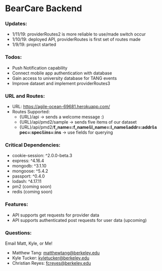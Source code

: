 # BearCare Backend

### Updates:

- 1/11/19: providerRoutes2 is more reliable to use/made switch occur
- 1/10/19: deployed API, providerRoutes is first set of routes made
- 1/9/19: project started

### Todos:

- Push Notification capability
- Connect mobile app authentication with database
- Gain access to university database for TANG events
- Improve dataset and implement providerRoutes3

### URL and Routes:

- URL: https://agile-ocean-69681.herokuapp.com/
- Routes Supported:
  - {URL}/api -> sends a welcome message :)
  - {URL}/api/pmd2/sample -> sends five items of our dataset
  - {URL}/api/pmd2/<b>f_name=:f_name</b>&<b>l_name=:l_name</b>&<b>addr=:addr</b>&<b>spec=:spec</b>&<b>ins=:ins</b> -> use fields for querying

### Critical Dependencies:

- cookie-session: ^2.0.0-beta.3
- express: ^4.16.4
- mongodb: ^3.1.10
- mongoose: ^5.4.2
- passport: ^0.4.0
- lodash: ^4.17.11
- pm2 (coming soon)
- redis (coming soon)

### Features:

- API supports get requests for provider data
- API supports authenticated post requests for user data (upcoming)

### Questions:

Email Matt, Kyle, or Me! <br/>
- Matthew Tang: matthewtang@berkeley.edu
- Kyle Tucker: kyletucker@berkeley.edu
- Christian Reyes: fcreyes@berkeley.edu
